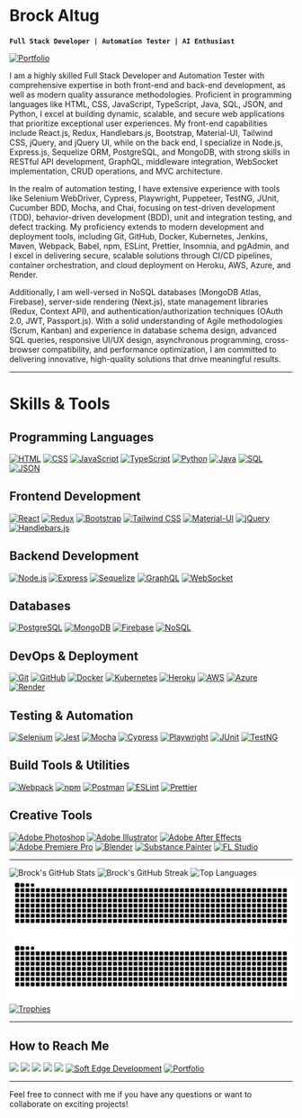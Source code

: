 # Brock Altug

**`Full Stack Developer | Automation Tester | AI Enthusiast`**

[![Portfolio](https://img.shields.io/badge/View%20Portfolio-FF5733?style=for-the-badge&logo=About.me&logoColor=white)](https://brockaltug.github.io/my-portfolio/)  


I am a highly skilled Full Stack Developer and Automation Tester with comprehensive expertise in both front-end and back-end development, as well as modern quality assurance methodologies. Proficient in programming languages like HTML, CSS, JavaScript, TypeScript, Java, SQL, JSON, and Python, I excel at building dynamic, scalable, and secure web applications that prioritize exceptional user experiences. My front-end capabilities include React.js, Redux, Handlebars.js, Bootstrap, Material-UI, Tailwind CSS, jQuery, and jQuery UI, while on the back end, I specialize in Node.js, Express.js, Sequelize ORM, PostgreSQL, and MongoDB, with strong skills in RESTful API development, GraphQL, middleware integration, WebSocket implementation, CRUD operations, and MVC architecture.

In the realm of automation testing, I have extensive experience with tools like Selenium WebDriver, Cypress, Playwright, Puppeteer, TestNG, JUnit, Cucumber BDD, Mocha, and Chai, focusing on test-driven development (TDD), behavior-driven development (BDD), unit and integration testing, and defect tracking. My proficiency extends to modern development and deployment tools, including Git, GitHub, Docker, Kubernetes, Jenkins, Maven, Webpack, Babel, npm, ESLint, Prettier, Insomnia, and pgAdmin, and I excel in delivering secure, scalable solutions through CI/CD pipelines, container orchestration, and cloud deployment on Heroku, AWS, Azure, and Render.

Additionally, I am well-versed in NoSQL databases (MongoDB Atlas, Firebase), server-side rendering (Next.js), state management libraries (Redux, Context API), and authentication/authorization techniques (OAuth 2.0, JWT, Passport.js). With a solid understanding of Agile methodologies (Scrum, Kanban) and experience in database schema design, advanced SQL queries, responsive UI/UX design, asynchronous programming, cross-browser compatibility, and performance optimization, I am committed to delivering innovative, high-quality solutions that drive meaningful results.


---


# Skills & Tools

## Programming Languages
[![HTML](https://img.shields.io/badge/HTML-E34F26?logo=html5&logoColor=white&style=flat)](https://developer.mozilla.org/en-US/docs/Web/HTML)
[![CSS](https://img.shields.io/badge/CSS-1572B6?logo=css3&logoColor=white&style=flat)](https://developer.mozilla.org/en-US/docs/Web/CSS)
[![JavaScript](https://img.shields.io/badge/JavaScript-F7DF1E?logo=javascript&logoColor=black&style=flat)](https://developer.mozilla.org/en-US/docs/Web/JavaScript)
[![TypeScript](https://img.shields.io/badge/TypeScript-3178C6?logo=typescript&logoColor=white&style=flat)](https://www.typescriptlang.org/)
[![Python](https://img.shields.io/badge/Python-3776AB?logo=python&logoColor=white&style=flat)](https://www.python.org/)
[![Java](https://img.shields.io/badge/Java-007396?logo=java&logoColor=white&style=flat)](https://www.java.com/)
[![SQL](https://img.shields.io/badge/SQL-336791?logo=postgresql&logoColor=white&style=flat)](https://www.sql.org/)
[![JSON](https://img.shields.io/badge/JSON-000000.svg?logo=json&logoColor=white&style=flat)](https://www.json.org/json-en.html)

## Frontend Development
[![React](https://img.shields.io/badge/React-61DAFB?logo=react&logoColor=black&style=flat)](https://reactjs.org/)
[![Redux](https://img.shields.io/badge/Redux-764ABC?logo=redux&logoColor=white&style=flat)](https://redux.js.org/)
[![Bootstrap](https://img.shields.io/badge/Bootstrap-7952B3?logo=bootstrap&logoColor=white&style=flat)](https://getbootstrap.com/)
[![Tailwind CSS](https://img.shields.io/badge/Tailwind%20CSS-38B2AC?logo=tailwind-css&logoColor=white&style=flat)](https://tailwindcss.com/)
[![Material-UI](https://img.shields.io/badge/Material--UI-0081CB?logo=mui&logoColor=white&style=flat)](https://mui.com/)
[![jQuery](https://img.shields.io/badge/jQuery-0769AD?logo=jquery&logoColor=white&style=flat)](https://jquery.com/)
[![Handlebars.js](https://img.shields.io/badge/Handlebars.js-F0772B?logo=handlebarsdotjs&logoColor=white&style=flat)](https://handlebarsjs.com/)

## Backend Development
[![Node.js](https://img.shields.io/badge/Node.js-339933?logo=node.js&logoColor=white&style=flat)](https://nodejs.org/)
[![Express](https://img.shields.io/badge/Express-000000?logo=express&logoColor=white&style=flat)](https://expressjs.com/)
[![Sequelize](https://img.shields.io/badge/Sequelize-052E20?logo=sequelize&logoColor=white&style=flat)](https://sequelize.org/)
[![GraphQL](https://img.shields.io/badge/GraphQL-E10098?logo=graphql&logoColor=white&style=flat)](https://graphql.org/)
[![WebSocket](https://img.shields.io/badge/WebSocket-000000?logo=websocket&logoColor=white&style=flat)](https://developer.mozilla.org/en-US/docs/Web/API/WebSockets_API)

## Databases
[![PostgreSQL](https://img.shields.io/badge/PostgreSQL-336791?logo=postgresql&logoColor=white&style=flat)](https://www.postgresql.org/)
[![MongoDB](https://img.shields.io/badge/MongoDB-47A248?logo=mongodb&logoColor=white&style=flat)](https://www.mongodb.com/)
[![Firebase](https://img.shields.io/badge/Firebase-FFCA28?logo=firebase&logoColor=black&style=flat)](https://firebase.google.com/)
[![NoSQL](https://img.shields.io/badge/NoSQL-47A248?logo=nosql&logoColor=white&style=flat)](https://www.mongodb.com/nosql-explained)

## DevOps & Deployment
[![Git](https://img.shields.io/badge/Git-F05032?logo=git&logoColor=white&style=flat)](https://git-scm.com/)
[![GitHub](https://img.shields.io/badge/GitHub-181717?logo=github&logoColor=white&style=flat)](https://github.com/)
[![Docker](https://img.shields.io/badge/Docker-2496ED?logo=docker&logoColor=white&style=flat)](https://www.docker.com/)
[![Kubernetes](https://img.shields.io/badge/Kubernetes-326CE5?logo=kubernetes&logoColor=white&style=flat)](https://kubernetes.io/)
[![Heroku](https://img.shields.io/badge/Heroku-430098?logo=heroku&logoColor=white&style=flat)](https://www.heroku.com/)
[![AWS](https://img.shields.io/badge/AWS-232F3E?logo=amazon-aws&logoColor=white&style=flat)](https://aws.amazon.com/)
[![Azure](https://img.shields.io/badge/Azure-0078D4?logo=microsoft-azure&logoColor=white&style=flat)](https://azure.microsoft.com/)
[![Render](https://img.shields.io/badge/Render-0078FF.svg?logo=render&logoColor=white&style=flat)](https://render.com/)

## Testing & Automation
[![Selenium](https://img.shields.io/badge/Selenium-43B02A?logo=selenium&logoColor=white&style=flat)](https://www.selenium.dev/)
[![Jest](https://img.shields.io/badge/Jest-C21325?logo=jest&logoColor=white&style=flat)](https://jestjs.io/)
[![Mocha](https://img.shields.io/badge/Mocha-8D6748?logo=mocha&logoColor=white&style=flat)](https://mochajs.org/)
[![Cypress](https://img.shields.io/badge/Cypress-17202C?logo=cypress&logoColor=white&style=flat)](https://www.cypress.io/)
[![Playwright](https://img.shields.io/badge/Playwright-2B57A6?logo=playwright&logoColor=white&style=flat)](https://playwright.dev/)
[![JUnit](https://img.shields.io/badge/JUnit-25A162.svg?logo=junit5&logoColor=white&style=flat)](https://junit.org/)
[![TestNG](https://img.shields.io/badge/TestNG-FF6C37.svg?logo=testng&logoColor=white&style=flat)](https://testng.org/doc/)

## Build Tools & Utilities
[![Webpack](https://img.shields.io/badge/Webpack-8DD6F9?logo=webpack&logoColor=white&style=flat)](https://webpack.js.org/)
[![npm](https://img.shields.io/badge/npm-CB3837?logo=npm&logoColor=white&style=flat)](https://www.npmjs.com/)
[![Postman](https://img.shields.io/badge/Postman-FF6C37?logo=postman&logoColor=white&style=flat)](https://www.postman.com/)
[![ESLint](https://img.shields.io/badge/ESLint-4B32C3?logo=eslint&logoColor=white&style=flat)](https://eslint.org/)
[![Prettier](https://img.shields.io/badge/Prettier-F7B93E?logo=prettier&logoColor=white&style=flat)](https://prettier.io/)

## Creative Tools
[![Adobe Photoshop](https://img.shields.io/badge/Adobe%20Photoshop-31A8FF?logo=adobephotoshop&logoColor=white&style=flat)](https://www.adobe.com/products/photoshop.html)
[![Adobe Illustrator](https://img.shields.io/badge/Adobe%20Illustrator-FF9A00?logo=adobeillustrator&logoColor=white&style=flat)](https://www.adobe.com/products/illustrator.html)
[![Adobe After Effects](https://img.shields.io/badge/Adobe%20After%20Effects-9999FF?logo=adobeaftereffects&logoColor=white&style=flat)](https://www.adobe.com/products/aftereffects.html)
[![Adobe Premiere Pro](https://img.shields.io/badge/Adobe%20Premiere%20Pro-9999FF?logo=adobepremierepro&logoColor=white&style=flat)](https://www.adobe.com/products/premiere.html)
[![Blender](https://img.shields.io/badge/Blender-F5792A?logo=blender&logoColor=white&style=flat)](https://www.blender.org/)
[![Substance Painter](https://img.shields.io/badge/Substance%20Painter-FF7043?logo=substancepainter&logoColor=white&style=flat)](https://www.adobe.com/products/substance3d-painter.html)
[![FL Studio](https://img.shields.io/badge/FL%20Studio-F48120?logo=flstudio&logoColor=white&style=flat)](https://www.image-line.com/)


---

![Brock's GitHub Stats](https://github-readme-stats.vercel.app/api?username=brockaltug&show_icons=true&theme=merko)
![Brock's GitHub Streak](https://streak-stats.demolab.com?user=brockaltug&theme=merko)
![Top Languages](https://github-readme-stats.vercel.app/api/top-langs/?username=brockaltug&layout=compact&theme=merko)
<img src="https://raw.githubusercontent.com/shahradelahi/shahradelahi/output/github-contribution-grid-snake-dark.svg#gh-dark-mode-only" alt="GitHub contribution grid snake animation" />
<img src="https://raw.githubusercontent.com/shahradelahi/shahradelahi/output/github-contribution-grid-snake.svg#gh-light-mode-only" alt="GitHub contribution grid snake animation" />
[![Trophies](https://github-profile-trophy.vercel.app/?username=brockaltug&theme=radical&margin-w=15&margin-h=15)](https://github.com/ryo-ma/github-profile-trophy)

---

## How to Reach Me

[![](https://img.shields.io/badge/-D14836?style=flat&logo=gmail&logoColor=white)](mailto:altugba99@gmail.com)
[![](https://img.shields.io/badge/-181717?style=flat&logo=github&logoColor=white)](https://github.com/brockaltug)
[![](https://img.shields.io/badge/-12100E?style=flat&logo=medium&logoColor=white)](https://medium.com/@brockaltug)
[![](https://img.shields.io/badge/-E4405F?style=flat&logo=instagram&logoColor=white)](https://instagram.com/softedgedev)
[![](https://img.shields.io/badge/-1DA1F2?style=flat&logo=x&logoColor=white)](https://twitter.com/softedgedev)
[![Soft Edge Development](https://img.shields.io/badge/Website-4CAF50?style=flat&logo=internet-explorer&logoColor=white)](https://softedgedevelopment.com)
[![Portfolio](https://img.shields.io/badge/View%20Portfolio-FF5733?style=for-the-badge&logo=About.me&logoColor=white)](https://brockaltug.github.io/my-portfolio/)  

---

Feel free to connect with me if you have any questions or want to collaborate on exciting projects!
